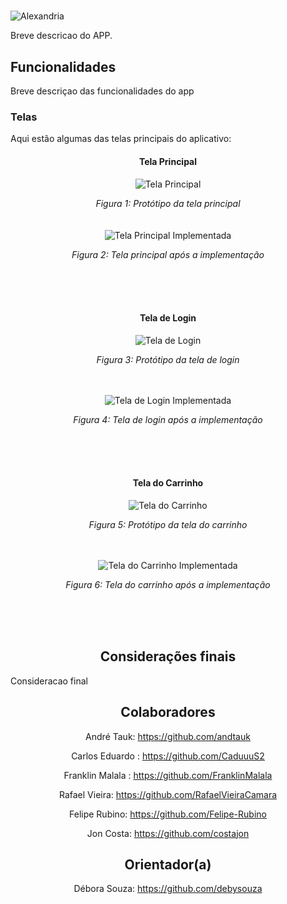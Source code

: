 # <div align= "center">
![Alexandria]()
</div>

<p align="justify">Breve descricao do APP.</p>

## Funcionalidades

<p align="justify">Breve descriçao das funcionalidades do app</p>

### Telas

<p align ="justify">Aqui estão algumas das telas principais do aplicativo:</p>

<div align= "center">
  
#### Tela Principal

![Tela Principal]()

*Figura 1: Protótipo da tela principal*
<br/><br/><br/>
![Tela Principal Implementada]()

*Figura 2: Tela principal após a implementação*
<br/><br/><br/>
</div>
<br/>
<div align= "center">
  
#### Tela de Login

![Tela de Login]()

*Figura 3: Protótipo da tela de login*
<br/><br/><br/>

![Tela de Login Implementada]()

*Figura 4: Tela de login após a implementação*
<br/><br/><br/>
</div>
<br/>
<div align ="center">
  
#### Tela do Carrinho

![Tela do Carrinho]()

*Figura 5: Protótipo da tela do carrinho*
<br/><br/><br/>


![Tela do Carrinho Implementada]()

*Figura 6: Tela do carrinho após a implementação*
<br/><br/><br/>

</div>
<br/>
<div align="center">
  

## Considerações finais

<p align="justify">Consideracao final</p>

## Colaboradores

André Tauk: https://github.com/andtauk

Carlos Eduardo : https://github.com/CaduuuS2

Franklin Malala : https://github.com/FranklinMalala

Rafael Vieira: https://github.com/RafaelVieiraCamara

Felipe Rubino: https://github.com/Felipe-Rubino

Jon Costa: https://github.com/costajon

## Orientador(a)

Débora Souza: https://github.com/debysouza
